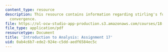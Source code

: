 ```yaml
---
content_type: resource
description: This resource contains information regarding stirling's formula; conditional
  convergence.
file: https://ol-ocw-studio-app-production.s3.amazonaws.com/courses/18-100a-introduction-to-analysis-fall-2012/0ab4c6b7ede2924ec5ddaedf6584ec5c_MIT18_100AF12_Assign_17.pdf
file_type: application/pdf
resourcetype: Document
title: 'Introduction to Analysis: Assignment 17'
uid: 0ab4c6b7-ede2-924e-c5dd-aedf6584ec5c
---
```

